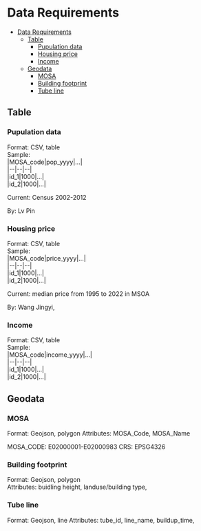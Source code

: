 # Data Requirements

- [Data Requirements](#data-requirements)
  * [Table](#table)
    + [Pupulation data](#pupulation-data)
    + [Housing price](#housing-price)
    + [Income](#income)
  * [Geodata](#geodata)
    + [MOSA](#mosa)
    + [Building footprint](#building-footprint)
    + [Tube line](#tube-line)
    
## Table 
### Pupulation data
Format: CSV, table   
Sample:    
|MOSA_code|pop_yyyy|...|   
|--|--|--|   
|id_1|1000|...|   
|id_2|1000|...|  
    
Current:  Census 2002-2012   

By: Lv Pin


### Housing price
Format: CSV, table   
Sample:    
|MOSA_code|price_yyyy|...|   
|--|--|--|   
|id_1|1000|...|   
|id_2|1000|...|  

Current: median price from 1995 to 2022 in MSOA

By: Wang Jingyi,

### Income
Format: CSV, table   
Sample:    
|MOSA_code|income_yyyy|...|   
|--|--|--|   
|id_1|1000|...|   
|id_2|1000|...| 

## Geodata
### MOSA
Format: Geojson, polygon
Attributes: MOSA_Code, MOSA_Name

MOSA_CODE: E02000001-E02000983
CRS: EPSG4326

### Building footprint
Format: Geojson, polygon   
Attributes: buidling height, landuse/building type, 

### Tube line
Format: Geojson, line
Attributes: tube_id, line_name, buildup_time,  